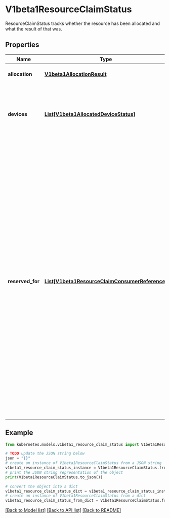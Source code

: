 # V1beta1ResourceClaimStatus

ResourceClaimStatus tracks whether the resource has been allocated and what the result of that was.

## Properties

Name | Type | Description | Notes
------------ | ------------- | ------------- | -------------
**allocation** | [**V1beta1AllocationResult**](V1beta1AllocationResult.md) | Allocation is set once the claim has been allocated successfully. | [optional] 
**devices** | [**List[V1beta1AllocatedDeviceStatus]**](V1beta1AllocatedDeviceStatus.md) | Devices contains the status of each device allocated for this claim, as reported by the driver. This can include driver-specific information. Entries are owned by their respective drivers. | [optional] 
**reserved_for** | [**List[V1beta1ResourceClaimConsumerReference]**](V1beta1ResourceClaimConsumerReference.md) | ReservedFor indicates which entities are currently allowed to use the claim. A Pod which references a ResourceClaim which is not reserved for that Pod will not be started. A claim that is in use or might be in use because it has been reserved must not get deallocated.  In a cluster with multiple scheduler instances, two pods might get scheduled concurrently by different schedulers. When they reference the same ResourceClaim which already has reached its maximum number of consumers, only one pod can be scheduled.  Both schedulers try to add their pod to the claim.status.reservedFor field, but only the update that reaches the API server first gets stored. The other one fails with an error and the scheduler which issued it knows that it must put the pod back into the queue, waiting for the ResourceClaim to become usable again.  There can be at most 32 such reservations. This may get increased in the future, but not reduced. | [optional] 

## Example

```python
from kubernetes.models.v1beta1_resource_claim_status import V1beta1ResourceClaimStatus

# TODO update the JSON string below
json = "{}"
# create an instance of V1beta1ResourceClaimStatus from a JSON string
v1beta1_resource_claim_status_instance = V1beta1ResourceClaimStatus.from_json(json)
# print the JSON string representation of the object
print(V1beta1ResourceClaimStatus.to_json())

# convert the object into a dict
v1beta1_resource_claim_status_dict = v1beta1_resource_claim_status_instance.to_dict()
# create an instance of V1beta1ResourceClaimStatus from a dict
v1beta1_resource_claim_status_from_dict = V1beta1ResourceClaimStatus.from_dict(v1beta1_resource_claim_status_dict)
```
[[Back to Model list]](../README.md#documentation-for-models) [[Back to API list]](../README.md#documentation-for-api-endpoints) [[Back to README]](../README.md)


